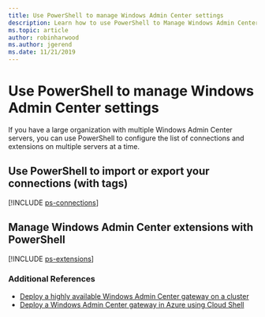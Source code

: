 ```yaml
---
title: Use PowerShell to manage Windows Admin Center settings
description: Learn how to use PowerShell to Manage Windows Admin Center Settings and Configuration
ms.topic: article
author: robinharwood
ms.author: jgerend
ms.date: 11/21/2019
---
```


# Use PowerShell to manage Windows Admin Center settings

If you have a large organization with multiple Windows Admin Center servers, you can use PowerShell to configure the list of connections and extensions on multiple servers at a time.

## Use PowerShell to import or export your connections (with tags)

[!INCLUDE [ps-connections](../includes/ps-connections.md)]

## Manage Windows Admin Center extensions with PowerShell

[!INCLUDE [ps-extensions](../includes/ps-extensions.md)]

### Additional References

* [Deploy a highly available Windows Admin Center gateway on a cluster](../deploy/high-availability.md)
* [Deploy a Windows Admin Center gateway in Azure using Cloud Shell](../azure/deploy-wac-in-azure.md)

